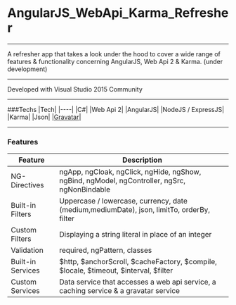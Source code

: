 # AngularJS_WebApi_Karma_Refresher

---

A refresher app that takes a look under the hood to cover a wide range of features & functionality concerning AngularJS, Web Api 2 & Karma. (under development)

---

Developed with Visual Studio 2015 Community

---

###Techs
|Tech|
|----|
|C#|
|Web Api 2|
|AngularJS|
|NodeJS / ExpressJS|
|Karma|
|Json|
|[Gravatar](https://en.gravatar.com/)|

---

### Features
|Feature|Description|
|-------|-----------|
|NG-Directives|ngApp, ngCloak, ngClick, ngHide, ngShow, ngBind, ngModel, ngController, ngSrc, ngNonBindable|
|Built-in Filters|Uppercase / lowercase, currency, date (medium,mediumDate), json, limitTo, orderBy, filter|
|Custom Filters| Displaying a string literal in place of an integer|
|Validation|required, ngPattern, classes|
|Built-in Services|$http, $anchorScroll, $cacheFactory, $compile, $locale, $timeout, $interval, $filter|
|Custom Services|Data service that accesses a web api service, a caching service & a gravatar service|

